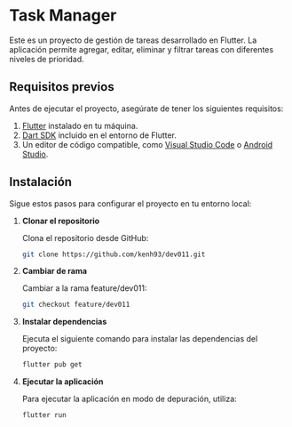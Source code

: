 # Task Manager

Este es un proyecto de gestión de tareas desarrollado en Flutter. La aplicación permite agregar, editar, eliminar y filtrar tareas con diferentes niveles de prioridad.

## Requisitos previos

Antes de ejecutar el proyecto, asegúrate de tener los siguientes requisitos:

1. [Flutter](https://flutter.dev/docs/get-started/install) instalado en tu máquina.
2. [Dart SDK](https://dart.dev/get-dart) incluido en el entorno de Flutter.
3. Un editor de código compatible, como [Visual Studio Code](https://code.visualstudio.com/) o [Android Studio](https://developer.android.com/studio).

## Instalación

Sigue estos pasos para configurar el proyecto en tu entorno local:

1. **Clonar el repositorio**

   Clona el repositorio desde GitHub:

   ```bash
   git clone https://github.com/kenh93/dev011.git

2. **Cambiar de rama**

   Cambiar a la rama feature/dev011:

   ```bash
   git checkout feature/dev011


3. **Instalar dependencias**

   Ejecuta el siguiente comando para instalar las dependencias del proyecto:

   ```bash
   flutter pub get

4. **Ejecutar la aplicación**

   Para ejecutar la aplicación en modo de depuración, utiliza:

   ```bash
   flutter run
